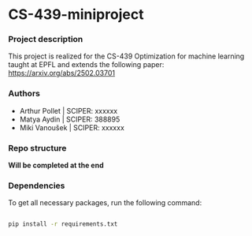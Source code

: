 # CS-439-miniproject


### Project description

This project is realized for the CS-439 Optimization for machine learning taught at EPFL and extends the following paper: https://arxiv.org/abs/2502.03701


### Authors


* Arthur Pollet | SCIPER: xxxxxx
* Matya Aydin | SCIPER: 388895
* Miki Vanoušek | SCIPER: xxxxxx


### Repo structure

**Will be completed at the end**

### Dependencies
To get all necessary packages, run the following command:

```bash

pip install -r requirements.txt
```